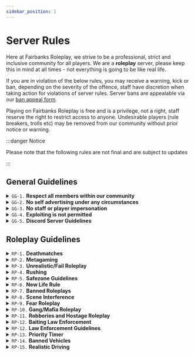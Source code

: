 ```yaml
---
sidebar_position: 1
---
```


# Server Rules

Here at Fairbanks Roleplay, we strive to be a professional, strict and inclusive community for all players. We are a **roleplay** server, please keep this in mind at all times - not everything is going to be like real life.

If you are in violation of the below rules, you may receive a warning, kick or ban, depending on the severity of the offence, staff have discretion when taking action for violations of server rules. Server bans are appealable via our [ban appeal form](https://fbrp.xyz/appeal).

Playing on Fairbanks Roleplay is free and is a privilege, not a right, staff reserve the right to restrict access to anyone. Undesirable players (rule breakers, trolls etc) may be removed from our community without prior notice or warning.

:::danger Notice

Please note that the following rules are not final and are subject to updates

:::

## General Guidelines

<details>
  <summary><code>GG-1.</code> <b>Respect all members within our community</b></summary>
<b>Fairbanks Roleplay is an inclusive community that welcomes all players.</b>

Players who discriminate against or make hateful comments on users based on their race, gender, identity, sexual preference, disability, health issue or any other similar factor will be issued an immediate ban from our services. We have a <b>zero tolerance policy</b> for users who are toxic towards, discriminate against or bully other players and our volunteer staff team within our community.

Our staff team is made up of unpaid volunteer staff who dedicate their free time to keeping our server well moderated and a good experience for all players, at no cost. If a staff member tells you to do something, do it - if you do not agree with what they are telling you to do or have concerns regarding it, please open a ticket via our Discord Server. Although do not argue or ignore the direction when it is given to you, complete it then open a ticket if you have concerns.

Arguing with a decision or a direction or ignoring it may see you being removed from our server or an increase to any punishment you were subject to. Toxic or disrespectful behaviour towards staff members will result in immediate removal from our server, we do not tolerate this type of behaviour.

</details>
<details>
  <summary><code>GG-2.</code> <b>No self advertising under any circumstances</b></summary>
<b>Self advertising is not permitted at any time, exceptions apply.</b>

Advertising or promoting any other roleplay communities and/or service that competes with Fairbanks Roleplay partners. Whether it is via direct message, voice channels, text channels, in-game, and/or otherwise is not permitted under any circumstances. This includes sharing websites, products for sale, services or any other schemes.

Advertising will result in removal from our community, varying from temporary to permanent.

</details>
<details>
  <summary><code>GG-3.</code> <b>No staff or player impersonation</b></summary>
<b>We have a zero tolerance policy for member/staff impersonation.</b>

Impersonation of players or staff members is prohibited at all times, purposely impersonating a member, whether it is a joke or not, is prohibited under all circumstances. Impersonation can vary from temporary removal to permanent removal, we do not tolerate this behaviour and will act on it as we deem worthy.

Any concerns regarding impersonation, whether it is a player impersonating you or another person, can be directed towards a ticket via our Discord Server.

</details>
<details>
  <summary><code>GG-4.</code> <b>Exploiting is not permitted</b></summary>
<b>Exploiting is not allowed under any circumstances.</b>

Under Roblox Terms of Service and Police Roleplay Community Terms of Service, exploiting is <b>not</b> permitted and will result in immediate removal from using the services of Fairbanks Roleplay. All users who exploit will be appropriately reported to Roblox and Police Roleplay Community moderation, this is non negotiable.

</details>
<details>
  <summary><code>GG-5.</code> <b>Discord Server Guidelines</b></summary>
Our Discord Server guidelines are currently <b>not</b> available on our website at this time, you can review them via our Discord Server.
</details>

## Roleplay Guidelines

<details>
  <summary><code>RP-1.</code> <b>Deathmatches</b></summary>
<b>Vehicle and Random Deathmatch are not tolerated at any time.</b>

Murder is a serious crime, killing players without prior justified roleplay is not permitted and against our rules. Random Deathmatch (RDM) is not tolerated at any time, Random Deathmatch is the act of randomly discharging your weapon or killing someone with justification. Shooting someone for accidentally hitting your vehicle or shooting a police officer to avoid a citation is not permitted and will be considered Random Deathmatch.

Vehicle Deathmatch (VDM) refers to the act of running players over or hitting them with your car for no reason or unrealistically, for example, hitting someone with your vehicle at high speeds for no justified reason. Vehicle Deathmatch is prohibited and will result in moderation action by staff members.

</details>
<details>
  <summary><code>RP-2.</code> <b>Metagaming</b></summary>
<b>Metagaming is prohibited and a serious infraction.</b>

Metagaming is the act of using information obtained from outside of character, examples include using information from Discord or given to you outside the server, remembering events after dying etc. Metagaming is <b>not</b> permitted under any circumstances and will result in an appropriate punishment.

</details>
<details>
  <summary><code>RP-3.</code> <b>Unrealistic/Fail Roleplay</b></summary>
<b>All scenes must be realistic at all times.</b>

We do understand that you are roleplaying on a video game, however, roleplays should be accurate to real life as much as possible. Some aspects within the game you cannot control, although you have to try your best to keep all scenes as realistic as possible.

Fail Roleplay can range from driving vehicles in the river to disregarding law repeatedly, Fail Roleplay comes in all shapes and sizes and is something that all players should avoid no matter what. Unrealistic or Fail Roleplay is not permitted and will result in moderation action, this is non negotiable.

</details>
<details>
  <summary><code>RP-4.</code> <b>Rushing</b></summary>
<b>"Rushing" is not permitted at any time.</b>

Rushing is the act of doing an action without prior roleplay or knowledge of the scene for both parties. The following acts fall under Rushing:

- <b>No Gun Motion</b> - withdrawing a gun without saying -gg-
- <b>Cuff Rushing</b> - cuffing a player without saying -cuffs-
- <b>Auto Arrest</b> - arresting a player without roleplaying the scene
- <b>Med Rush</b> - healing someone without roleplaying the scene
- <b>DOT Rush</b> - running DOT calls without roleplaying the scene

Doing any of the above actions in-game is <b>prohibited</b> and will result in immediate moderation action by one of our staff members - Gun Motion is not required on pistols and SMGs.

</details>
<details>
  <summary><code>RP-5.</code> <b>Safezone Guidelines</b></summary>
<b>Safezones are areas where crimes cannot be committed in.</b>

A safezone is a place where crimes or hostile roleplay cannot be started in, fleeing to the protection of a safezone is prohibited under all circumstances and may result in anything from a warning to removal from our server. The following areas are safezones:

- <b>Police Station</b>
- <b>Sheriffs Office</b>
- <b>Fire Department</b>

</details>
<details>
  <summary><code>RP-6.</code> <b>New Life Rule</b></summary>
<b>The "New Life Rule" applies to all players at all times.</b>

The New Life rule is applicable any time your character has died or respawned, once you die, you are unable to remember any previous events or information leading up to your death, this includes how you died and who killed you. Once a player respawns, they forget all previous events, memories and players, and are forced to start a new life.

If you are involved in hostile roleplay resulting in the death of your character, you are excluded from any further roleplay with the other party and must avoid interaction for a minimum of 30 minutes. This means that you cannot return to the area of your death or hunt down the people that killed you.

</details>
<details>
  <summary><code>RP-7.</code> <b>Banned Roleplays</b></summary>
<b>Keep in mind that the following roleplay may violate Roblox & PRC ToS.</b>

We do understand that all of these events occur in real life, however some of these are sensitive subjects and we disallow the following roleplays:

- <b>Suicide Roleplay</b>
- <b>Terrorism Roleplay</b>
- <b>Hitman Roleplay</b>
- <b>Serial Killer Roleplay</b>
- <b>Drug Roleplay</b>
- <b>Sexual Roleplay</b>
- <b>Animal Roleplay</b>
- <b>Bomb Roleplay</b>

Engaging in one of the above roleplays <i>may</i> result in permanent removal from our server, depending on the roleplay, you may also be reported to Roblox and/or PRC for further moderation action.

</details>
<details>
  <summary><code>RP-8.</code> <b>Scene Interference</b></summary>
<b>Do not interfere with other scenes.</b>

Interfering yourself with a scene that does not involve you is not tolerated, this means like running into a traffic stop and yelling at the police officer. If you see someone else mid gunfight, do not get involved - instead call the appropriate law enforcement.

We can and will remove players who think its okay for them to interfere with scenes that do not involve them.

<b>Examples of Scene Interference</b>

- Running into the middle of a robbery or police scene
- Attempting to "help" the police by killing a suspect
- Yelling out to Law Enforcement and interfering yourself with their scene

</details>
<details>
  <summary><code>RP-9.</code> <b>Fear Roleplay</b></summary>
<b>You are required to be mindful of your life at all times.</b>

This means if someone points a firearm at you, you must comply with their demands, you cannot pull out an assault rifle from your pocket and engage in a gun fight. For example, if you reply "kill me" and do not act fearful of losing your life, you are in violation of this rule.

<b>Law Enforcement Exception</b>
The only exception to Fear Roleplay is Law Enforcement, Law Enforcement are trained to do anything but give up their weapons, giving up their weapons is the <b>last resort</b>. Law Enforcement are allowed to withdraw their own weapon and attempt to detain the suspect, this exception is <b>only</b> valid for Law Enforcement, not criminals or civilians.

</details>
<details>
  <summary><code>RP-10.</code> <b>Gang/Mafia Roleplay</b></summary>
<b>In compliance to Roblox Terms of Service, Gang Roleplay is banned.</b>

Here at Fairbanks Roleplay, we do <b>not</b> allow Gang Roleplay, Gang Roleplay is the act of five or more people mass commiting crimes with disregards to rules, we completely prohibit this under all circumstances. Gang Roleplay <i>can</i> result in removal from our server, ranging from temporary to permanent.

The only exception to having a group with five or more members, is if your group <b>does not</b> involve themselves with violence or crime, meaning that you cannot rob places or carry firearms.

<b>Crews/Groups</b>

The only roleplay regarding Mafias/Gangs is Crew/Groups, a Crew or group consists of the following:

- A group of users with a number of four players or less
- A group of users dressing in the same clothing or outfit
- A group of users with similar names/a shared group name

</details>
<details>
  <summary><code>RP-11.</code> <b>Robberies and Hostage Roleplay</b></summary>
<b>You cannot "speedrun" robberies.</b>

All robberies should be done within reason, not extensively and should be done accurately and realistically. You cannot attempt to rob multiple places in a short amount of time, this will be placed under Fail Roleplay and may result in removal from our server.

<b>Rules regarding Robberies</b>

- Minimum of 3 law enforcement online
- Must not start a robbery and drive away without completing it
- Avoid killing players who have complied with your demands
- If robbing bank, there must be a group of four at least

<b>Rules regarding Hostage Roleplay</b>

- Cannot take FD, EMS or DOT hostage
- Cannot kill hostages for no reason
- Must be mindful of your own life
- You cannot metagame weapon status (cannot shoot a hostage because you see a weapon icon above their head)

</details>
<details>
  <summary><code>RP-12.</code> <b>Baiting Law Enforcement</b></summary>
<b>You cannot bait Law Enforcement under any circumstances.</b>

Do not bait emergency services, this includes things like drifting in front of police, randomly driving/running in and out of an active police scene, flying past a stationary vehicle at 100mph etc. Anything when you are trying to get the attention or a reaction out of Law Enforcement is <b>prohibited</b>.

</details>
<details>
  <summary><code>RP-12.</code> <b>Law Enforcement Guidelines</b></summary>
<b>Separate guidelines for Law Enforcement members.</b>

To ensure roleplay is realistic as possible, Law Enforcement officers have a set list of guidelines that they are <b>required</b> to follow, this is to ensure quality of roleplay and realism. Ensure that you read and understand the following guidelines.

<b>Liveries</b>

- All Law Enforcement officers <b>must</b> have a livery equipped on a vehicle
- Undercover/unmarked vehicles are <b>strictly</b> reserved for staff & department members
- Players <b>must not</b> utilize a staff livery, otherwise they will be banned for Staff Impersonation
- The SWAT Bearcat is reserved for SWAT <b>only</b>
- Supervisor liveries are <b>restricted</b> to ranked supervisors

<b>Weapons</b>

- Sniper and Shotgun are <b>strictly</b> reserved for staff & department members
- Must use the appropriate weapon - cannot use a G36C on patrol
- Cannot withdraw an Assault Weapon from their person - must be grabbed from their trunk
- Cannot shoot unarmed suspects for no reason
- Lethal force should always be the <b>last resort</b>, you shouldn't immediately withdraw a firearm

<b>Tools</b>

- Tools must <b>not</b> be abused, for example, spamming cones or stop sticks
- SWAT tools must <b>only</b> be used by SWAT, not patrol officers

</details>
<details>
  <summary><code>RP-13.</code> <b>Priority Timer</b></summary>
<b>The priority timer must be followed by all users.</b>

Priority is a timer that is activated by staff whenever the server is too chaotic for staff to handle, or whether staff decide a server-wide roleplay cooldown is necessary. During priority, commiting crimes, involving yourself in pursuits, breaking rules or getting yourself wanted in any way is <b>prohibited</b>, and will result in removal from the server.

</details>
<details>
  <summary><code>RP-14.</code> <b>Banned Vehicles</b></summary>
<b>Note that these are subject to change at any time.</b>

The following vehicles are banned and <b>strictly</b> reserved to Server Boosters and Staff Members only. If you use one of the following vehicles without appropriate permission, you will be subject to moderation action.

- Avantismo R8
- Chevlon Corbeta 8
- Chevlon Corbeta TZ
- Falcon Heritage
- Silhouette Carbon
- Strugatti Ettore

</details>
<details>
  <summary><code>RP-15.</code> <b>Realistic Driving</b></summary>
<b>Realistic Driving is enforced and required.</b>

Here at Fairbanks Roleplay, we strictly enforce realistic driving, this must be done by all users. This includes, roleplaying crashes, using turn signals, stopping at red lights and stop signs etc. The only exception to realistic driving is if the user is wanted, or if an emergency vehicle has their lights on. Civilians are <b>not</b> allowed to fly around the map at 100mph in an exotic.

</details>

